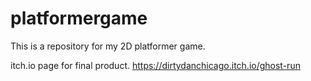 # platformergame
This is a repository for my 2D platformer game.


itch.io page for final product.
https://dirtydanchicago.itch.io/ghost-run
